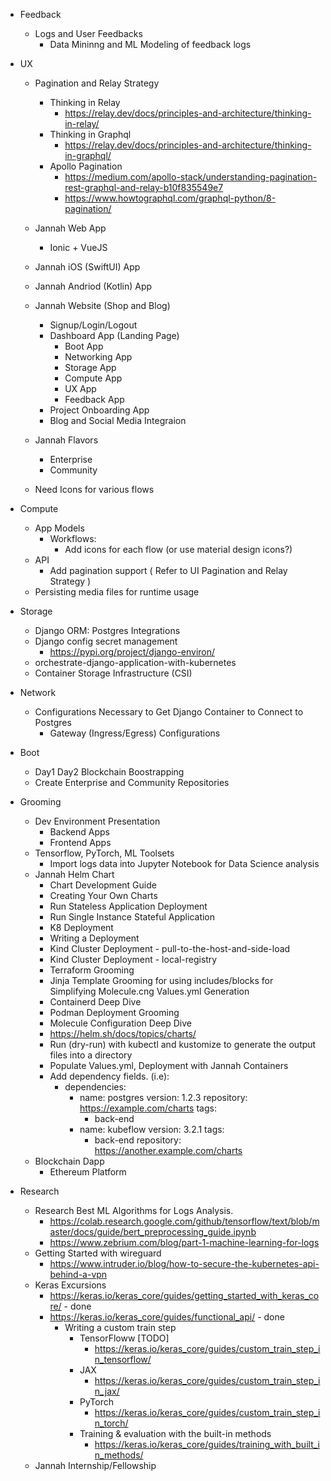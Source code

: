 - Feedback
    - Logs and User Feedbacks
        - Data Mininng and ML Modeling of feedback logs
- UX
    - Pagination and Relay Strategy
      - Thinking in Relay
        - https://relay.dev/docs/principles-and-architecture/thinking-in-relay/
      - Thinking in Graphql
        - https://relay.dev/docs/principles-and-architecture/thinking-in-graphql/
      - Apollo Pagination
        - https://medium.com/apollo-stack/understanding-pagination-rest-graphql-and-relay-b10f835549e7
        - https://www.howtographql.com/graphql-python/8-pagination/

    - Jannah Web App
        - Ionic + VueJS
    - Jannah iOS (SwiftUI) App
    - Jannah Andriod (Kotlin) App
    - Jannah Website (Shop and Blog)
        - Signup/Login/Logout
        - Dashboard App (Landing Page)
           - Boot App
           - Networking App
           - Storage App
           - Compute App
           - UX App
           - Feedback App
        - Project Onboarding App
        - Blog and Social Media Integraion	
    - Jannah Flavors
        - Enterprise
        - Community
    - Need Icons for various flows   
- Compute
    - App Models
      - Workflows:
        - Add icons for each flow (or use material design icons?) 
    - API
        - Add pagination support ( Refer to UI Pagination and Relay Strategy )
    - Persisting media files for runtime usage
- Storage
    - Django ORM: Postgres Integrations
    - Django config secret management
        - https://pypi.org/project/django-environ/
    - orchestrate-django-application-with-kubernetes
    - Container Storage Infrastructure (CSI)
- Network
  - Configurations Necessary to Get Django Container to Connect to Postgres
    - Gateway (Ingress/Egress) Configurations
- Boot
  - Day1 Day2 Blockchain Boostrapping
  - Create Enterprise and Community Repositories
- Grooming
    - Dev Environment Presentation
        - Backend Apps
        - Frontend Apps
    - Tensorflow, PyTorch, ML Toolsets
        - Import logs data into Jupyter Notebook for Data Science analysis
    - Jannah Helm Chart
        - Chart Development Guide
        - Creating Your Own Charts
        - Run Stateless Application Deployment
        - Run Single Instance Stateful Application
        - K8 Deployment
        - Writing a Deployment
        - Kind Cluster Deployment - pull-to-the-host-and-side-load	
        - Kind Cluster Deployment - local-registry
        - Terraform  Grooming
        - Jinja Template Grooming for using includes/blocks for Simplifying Molecule.cng Values.yml Generation
        - Containerd Deep Dive
        - Podman Deployment Grooming
        - Molecule Configuration Deep Dive
        - https://helm.sh/docs/topics/charts/
        - Run (dry-run) with kubectl and kustomize to generate the output files into a directory
        - Populate Values.yml, Deployment with Jannah Containers
        - Add dependency fields. (i.e):
            - dependencies:
                - name: postgres
                    version: 1.2.3
                    repository: https://example.com/charts
                    tags:
                     - back-end
                - name: kubeflow
                    version: 3.2.1
                    tags:	
                     - back-end
                    repository: https://another.example.com/charts
    - Blockchain Dapp
        - Ethereum Platform
        
- Research
    - Research Best ML Algorithms for Logs Analysis.
        - https://colab.research.google.com/github/tensorflow/text/blob/master/docs/guide/bert_preprocessing_guide.ipynb
        - https://www.zebrium.com/blog/part-1-machine-learning-for-logs
    - Getting Started with wireguard
        - https://www.intruder.io/blog/how-to-secure-the-kubernetes-api-behind-a-vpn
    - Keras Excursions
        - https://keras.io/keras_core/guides/getting_started_with_keras_core/ - done
        - https://keras.io/keras_core/guides/functional_api/ - done
            - Writing a custom train step
                - TensorFloww [TODO]
                    - https://keras.io/keras_core/guides/custom_train_step_in_tensorflow/
                - JAX
                    - https://keras.io/keras_core/guides/custom_train_step_in_jax/
                - PyTorch
                    - https://keras.io/keras_core/guides/custom_train_step_in_torch/
                - Training & evaluation with the built-in methods
                    - https://keras.io/keras_core/guides/training_with_built_in_methods/
    - Jannah Internship/Fellowship

